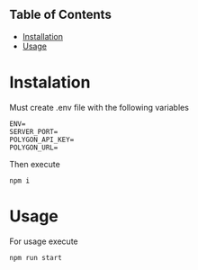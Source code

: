 ## Table of Contents
- [Installation](#Installation)
- [Usage](#Usage)

# Instalation
Must create .env file with the following variables

```
ENV=
SERVER_PORT=
POLYGON_API_KEY=
POLYGON_URL=
```

Then execute
```
npm i
```

# Usage
For usage execute

```
npm run start
```